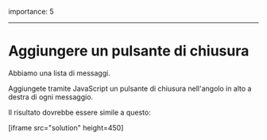 importance: 5

---

# Aggiungere un pulsante di chiusura

Abbiamo una lista di messaggi.

Aggiungete tramite JavaScript un pulsante di chiusura nell'angolo in alto a destra di ogni messaggio.

Il risultato dovrebbe essere simile a questo:

[iframe src="solution" height=450]
